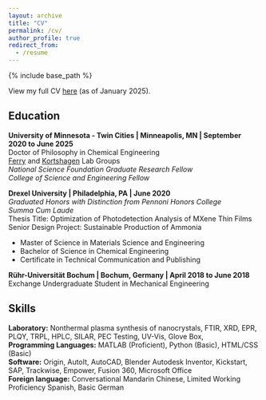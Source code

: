 ```yaml
---
layout: archive
title: "CV"
permalink: /cv/
author_profile: true
redirect_from:
  - /resume
---
```


{% include base_path %}

View my full CV [here](Loh_CV_5.pdf) (as of January 2025). 

## Education
**University of Minnesota - Twin Cities | Minneapolis, MN | September 2020 to June 2025**<br/>
Doctor of Philosophy in Chemical Engineering <br/>
[Ferry](https://ferry.cems.umn.edu/) and [Kortshagen](https://kortshagen.umn.edu/) Lab Groups <br/>
*National Science Foundation Graduate Research Fellow*<br/>
*College of Science and Engineering Fellow*<br/>

**Drexel University | Philadelphia, PA | June 2020**<br/>
*Graduated Honors with Distinction from Pennoni Honors College*<br/>
*Summa Cum Laude*<br/>
Thesis Title: Optimization of Photodetection Analysis of MXene Thin Films<br/>
Senior Design Project: Sustainable Production of Ammonia<br/>
* Master of Science in Materials Science and Engineering
* Bachelor of Science in Chemical Engineering
* Certificate in Technical Communication and Publishing

**Rühr-Universität Bochum | Bochum, Germany | April 2018 to June 2018**<br/>
Exchange Undergraduate Student in Mechanical Engineering<br/>

## Skills
**Laboratory:** Nonthermal plasma synthesis of nanocrystals, FTIR, XRD, EPR, PLQY, TRPL, HPLC, SILAR, PEC Testing, UV-Vis, Glove Box,<br/>
**Programming Languages:** MATLAB (Proficient), Python (Basic), HTML/CSS (Basic)<br/>
**Software:** Origin, AutoIt, AutoCAD, Blender Autodesk Inventor, Kickstart, SAP, Trackwise, Empower, Fusion 360, Microsoft Office<br/>
**Foreign language:** Conversational Mandarin Chinese, Limited Working Proficiency Spanish, Basic German<br/>
  

